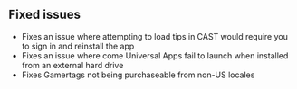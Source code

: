 ## Fixed issues
- Fixes an issue where attempting to load tips in CAST would require you to sign in and reinstall the app
- Fixes an issue where come Universal Apps fail to launch when installed from an external hard drive
- Fixes Gamertags not being purchaseable from non-US locales
